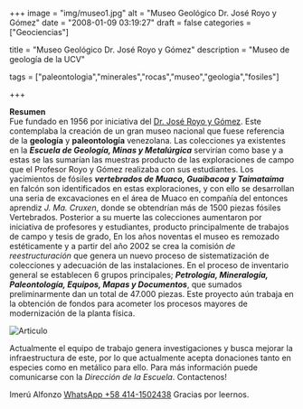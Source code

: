 +++
image = "img/museo1.jpg" 
alt = "Museo Geológico Dr. José Royo y Gómez" 
date = "2008-01-09 03:19:27"
draft = false 
categories = ["Geociencias"]

title = "Museo Geológico Dr. José Royo y Gómez" 
description = "Museo de geología de la UCV" 

tags = ["paleontologia","minerales","rocas","museo","geologia","fosiles"]

+++

**Resumen**  
Fue fundado en 1956 por iniciativa del [Dr. José Royo y Gómez](/post/biografia-del-dr-jose-royo-y-gomez/). Este contemplaba la creación de un gran museo nacional que fuese referencia de la **geologí­a** y **paleontologí­a** venezolana. Las colecciones ya existentes en la ***Escuela de Geologí­a, Minas y Metalúrgica*** servirí­an como base y a estas se las sumarí­an las muestras producto de las exploraciones de campo que el Profesor Royo y Gómez realizaba con sus estudiantes. Los yacimientos de fósiles ***vertebrados de Muaco, Guaibacoa y Taimataima*** en falcón son identificados en estas exploraciones, y con ello se desarrollan una seria de excavaciones en el área de Muaco en compañí­a del entonces aprendiz *J. Ma. Cruxen*, donde se obtendrí­an más de 1500 piezas fósiles Vertebrados. Posterior a su muerte las colecciones aumentaron por iniciativa de profesores y estudiantes, producto principalmente de trabajos de campo y tesis de grado, En los años noventas el museo es remozado estéticamente y a partir del año 2002 se crea la comisión *de reestructuración* que genera un nuevo proceso de sistematización de colecciones y adecuación de las instalaciones. En el proceso de inventario general se establecen 6 grupos principales; ***Petrologí­a, Mineralogí­a, Paleontologí­a, Equipos, Mapas y Documentos***, que sumados preliminarmente dan un total de 47.000 piezas. Este proyecto aún trabaja en la obtención de fondos para acometer los procesos mayores de modernización de la planta fí­sica.

![Articulo](/img/museogeologico.jpg "paper")

Actualmente el equipo de trabajo genera investigaciones y busca mejorar la infraestructura de este, por lo que actualmente acepta donaciones tanto en especies como en metálico para ello. Para más información puede comunicarse con la *Dirección de la Escuela*. Contactenos!

Imerú Alfonzo [WhatsApp +58 414-1502438](https://wa.me/584141502438)
Gracias por leernos.
